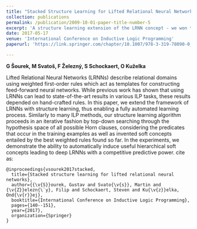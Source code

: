 ```yaml
---
title: "Stacked Structure Learning for Lifted Relational Neural Networks"
collection: publications
permalink: /publication/2009-10-01-paper-title-number-5
excerpt: 'A structure learning extension of the LRNN concept - we won the **best paper** of the conference with it.'
date: 2017-05-17
venue: 'International Conference on Inductive Logic Programming'
paperurl: 'https://link.springer.com/chapter/10.1007/978-3-319-78090-0_10'

---
```

**G Šourek, M Svatoš, F Železný, S Schockaert, O Kuželka**

Lifted Relational Neural Networks (LRNNs) describe relational domains using weighted first-order rules which act as templates for constructing feed-forward neural networks. While previous work has shown that using LRNNs can lead to state-of-the-art results in various ILP tasks, these results depended on hand-crafted rules. In this paper, we extend the framework of LRNNs with structure learning, thus enabling a fully automated learning process. Similarly to many ILP methods, our structure learning algorithm proceeds in an iterative fashion by top-down searching through the hypothesis space of all possible Horn clauses, considering the predicates that occur in the training examples as well as invented soft concepts entailed by the best weighted rules found so far. In the experiments, we demonstrate the ability to automatically induce useful hierarchical soft concepts leading to deep LRNNs with a competitive predictive power.
cite as:
```
@inproceedings{vsourek2017stacked,
  title={Stacked structure learning for lifted relational neural networks},
  author={{\v{S}}ourek, Gustav and Svato{\v{s}}, Martin and {\v{Z}}elezn{\`y}, Filip and Schockaert, Steven and Ku{\v{z}}elka, Ond{\v{r}}ej},
  booktitle={International Conference on Inductive Logic Programming},
  pages={140--151},
  year={2017},
  organization={Springer}
}
```